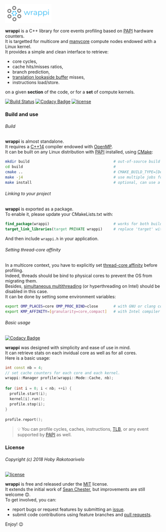 
<img src="docs/figures/logo.png" alt="logo" width="150">

**wrappi** is a C++ library for core events profiling based on [PAPI](http://icl.utk.edu/papi/) hardware counters.  
It is targetted for multicore and [manycore](https://en.wikipedia.org/wiki/Manycore_processor) compute nodes endowed with a Linux kernel.  
It provides a simple and clean interface to retrieve:

* core cycles,
* cache hits/misses ratios,
* branch prediction,
* [translation lookaside buffer](https://en.wikipedia.org/wiki/Translation_lookaside_buffer) misses,
* instructions load/store.

on a given **section** of the code, or for a **set** of compute kernels.  

[![Build Status](https://travis-ci.com/hobywan/wrappi.svg?branch=master)](https://travis-ci.com/hobywan/wrappi)
[![Codacy Badge](https://api.codacy.com/project/badge/Grade/97ca452a233a4ca8b0b6ba82f56fd040)](https://www.codacy.com?utm_source=github.com&amp;utm_medium=referral&amp;utm_content=hobywan/wrappi&amp;utm_campaign=Badge_Grade)
[![license](https://img.shields.io/badge/license-MIT-green.svg)](https://opensource.org/licenses/MIT)

### Build and use
###### Build

**wrappi** is almost standalone.  
It requires a [C++14](https://isocpp.org/wiki/faq/cpp14-language) compiler endowed with [OpenMP](https://www.openmp.org).  
It can be built on any Linux distribution with [PAPI](http://icl.utk.edu/papi/) installed, using [CMake](https://cmake.org):  

``` bash
mkdir build                                      # out-of-source build recommended
cd build                                         #
cmake ..                                         # CMAKE_BUILD_TYPE=[Debug|Release]
make -j4                                         # use multiple jobs for compilation
make install                                     # optional, can use a prefix
```

###### Linking to your project
**wrappi** is exported as a package.  
To enable it, please update your CMakeLists.txt with:

``` cmake
find_package(wrappi)                             # works for both build/install trees
target_link_libraries(target PRIVATE wrappi)     # replace 'target' with your library/binary
```
And then include `wrappi.h` in your application.  

###### Setting thread-core affinity

In a multicore context, you have to explicitly set [thread-core affinity](https://eli.thegreenplace.net/2016/c11-threads-affinity-and-hyperthreading/) before profiling.  
Indeed, threads should be bind to physical cores to prevent the OS from migrating them.  
Besides, [simultaneous multithreading](https://en.wikipedia.org/wiki/Simultaneous_multithreading) (or hyperthreading on Intel) should be disabled in this case.  
It can be done by setting some environment variables:

```bash
export OMP_PLACES=core OMP_PROC_BIND=close       # with GNU or clang compiler
export KMP_AFFINITY=[granularity=core,compact]   # with Intel compiler  
```

###### Basic usage

[![Codacy Badge](https://api.codacy.com/project/badge/Grade/97ca452a233a4ca8b0b6ba82f56fd040)](https://www.codacy.com?utm_source=github.com&amp;utm_medium=referral&amp;utm_content=hobywan/wrappi&amp;utm_campaign=Badge_Grade)

**wrappi** was designed with simplicity and ease of use in mind.  
It can retrieve stats on each invidual core as well as for all cores.  
Here is a basic usage:

``` c++
int const nb = 4;
// set cache counters for each core and each kernel.
wrappi::Manager profile(wrappi::Mode::Cache, nb);   

for (int i = 0; i < nb; ++i) {                       
  profile.start(i);                               
  kernel[i].run();                                
  profile.stop(i);                               
}

profile.report();
```
>💡 You can profile cycles, caches, instructions, [TLB](https://en.wikipedia.org/wiki/Translation_lookaside_buffer), or any event supported by [PAPI](http://icl.utk.edu/papi/) as well.

### License
###### Copyright (c) 2018 Hoby Rakotoarivelo

[![license](https://img.shields.io/badge/license-MIT-green.svg)](https://opensource.org/licenses/MIT)

**wrappi** is free and released under the [MIT](https://opensource.org/licenses/MIT) license.  
It extends the initial work of [Sean Chester](https://github.com/sean-chester/papi-wrapper), but improvements are still welcome 😊.  
To get involved, you can:

-    report bugs or request features by submitting an [issue](https://github.com/hobywan/trinity/issues).
-    submit code contributions using feature branches and [pull requests](https://github.com/hobywan/trinity/pulls).

Enjoy! 😉
